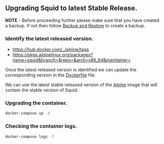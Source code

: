 ## Upgrading Squid to latest Stable Release.

**NOTE** - Before proceeding further please make sure that you have created a backup. If not then follow [Backup and Restore](./backup-and-restore.md) to create a backup.

### Identify the latest released version.
- https://hub.docker.com/_/alpine/tags
- https://pkgs.alpinelinux.org/packages?name=squid&branch=&repo=&arch=x86_64&maintainer=

Once the latest released version is identified we can update the corresponding version in the [Dockerfile](./../Dockerfile) file.

We can use the latest stable released version of the [Alpine](https://hub.docker.com/_/alpine/tags) image that will contain the stable version of Squid.

### Upgrading the container.
```bash
docker-compose up -d
```

### Checking the container logs.
```bash
docker-compose logs -f
```
